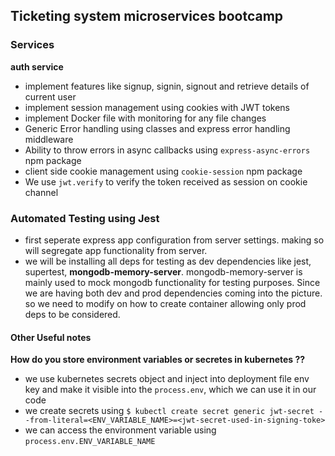 ## Ticketing system microservices bootcamp

### Services
**auth service**
- implement features like signup, signin, signout and retrieve details of current user
- implement session management using cookies with JWT tokens
- implement Docker file with monitoring for any file changes
- Generic Error handling using classes and express error handling middleware
- Ability to throw errors in async callbacks using `express-async-errors` npm package
- client side cookie management using `cookie-session` npm package
- We use `jwt.verify` to verify the token received as session on cookie channel

### Automated Testing using Jest
- first seperate express app configuration from server settings. making so will segregate app functionality from server.
- we will be installing all deps for testing as dev dependencies like jest, supertest, **mongodb-memory-server**. mongodb-memory-server is mainly used to mock mongodb functionality for testing purposes. Since we are having both dev and prod dependencies coming into the picture. so we need to modify on how to create container allowing only prod deps to be considered.






#### Other Useful notes

**How do you store environment variables or secretes in kubernetes ??**
- we use kubernetes secrets object and inject into deployment file env key and make it visible into the `process.env`, which we can use it in our code
- we create secrets using `$ kubectl create secret generic jwt-secret --from-literal=<ENV_VARIABLE_NAME>=<jwt-secret-used-in-signing-toke>`
- we can access the environment variable using `process.env.ENV_VARIABLE_NAME`